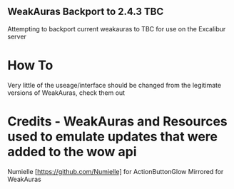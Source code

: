 ## WeakAuras Backport to 2.4.3 TBC

Attempting to backport current weakauras to TBC for use on the Excalibur server

# How To

Very little of the useage/interface should be changed from the legitimate versions of WeakAuras, check them out

# Credits - WeakAuras and Resources used to emulate updates that were added to the wow api

Numielle [https://github.com/Numielle] for ActionButtonGlow
Mirrored for WeakAuras